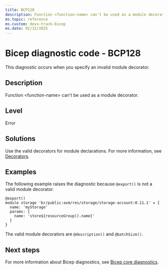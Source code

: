 ```yaml
---
title: BCP128
description: Function <function-name> can't be used as a module decorator.
ms.topic: reference
ms.custom: devx-track-bicep
ms.date: 02/12/2025
---
```


# Bicep diagnostic code - BCP128

This diagnostic occurs when you specify an invalid module decorator.

## Description

Function \<function-name> can't be used as a module decorator.

## Level

Error

## Solutions

Use the valid decorators for module declarations. For more information, see [Decorators](../modules.md#use-decorators).

## Examples

The following example raises the diagnostic because `@export()` is not a valid module decorator.

```bicep
@export()
module storage 'br/public:avm/res/storage/storage-account:0.11.1' = {
  name: 'myStorage'
  params: {
    name: 'store${resourceGroup().name}'
  }
}
```

The valid module decorators are `@description()` and `@batchSize()`. 

## Next steps

For more information about Bicep diagnostics, see [Bicep core diagnostics](../bicep-core-diagnostics.md).

